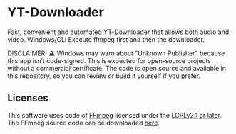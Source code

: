 # YT-Downloader
Fast, convenient and automated YT-Downloader that allows both audio and video. Windows/CLI
Execute ffmpeg first and then the downloader.

DISCLAIMER!
⚠️ Windows may warn about "Unknown Publisher" because this app isn’t code-signed. This is expected for open-source projects without a commercial certificate. The code is open source and available in this repository, so you can review
or build it yourself if you prefer.

## Licenses
This software uses code of [FFmpeg](http://ffmpeg.org) licensed under the 
[LGPLv2.1 or later](http://www.gnu.org/licenses/old-licenses/lgpl-2.1.html).  
The FFmpeg source code can be downloaded [here](https://ffmpeg.org/download.html).

